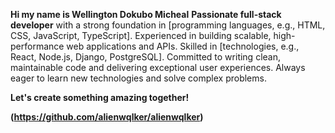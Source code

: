**Hi my name is Wellington Dokubo Micheal**
**Passionate full-stack developer** with a strong foundation in [programming languages, e.g., HTML, CSS, JavaScript, TypeScript]. Experienced in building scalable, high-performance web applications and APIs. Skilled in [technologies, e.g., React, Node.js, Django, PostgreSQL]. Committed to writing clean, maintainable code and delivering exceptional user experiences. Always eager to learn new technologies and solve complex problems. 

**Let's create something amazing together!**

**(https://github.com/alienwqlker/alienwqlker)**


<!---
alienwqlker/alienwqlker is a ✨ special ✨ repository because its `README.md` (this file) appears on your GitHub profile.
You can click the Preview link to take a look at your changes.
--->
